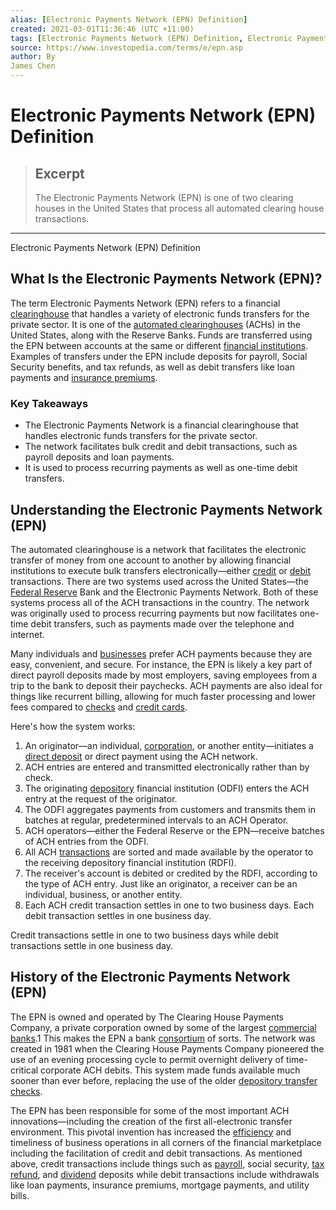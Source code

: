```yaml
---
alias: [Electronic Payments Network (EPN) Definition]
created: 2021-03-01T11:36:46 (UTC +11:00)
tags: [Electronic Payments Network (EPN) Definition, Electronic Payments Network (EPN) Definition]
source: https://www.investopedia.com/terms/e/epn.asp
author: By
James Chen
---
```


# Electronic Payments Network (EPN) Definition

> ## Excerpt
> The Electronic Payments Network (EPN) is one of two clearing houses in the United States that process all automated clearing house transactions.

---

Electronic Payments Network (EPN) Definition
## What Is the Electronic Payments Network (EPN)?

The term Electronic Payments Network (EPN) refers to a financial [clearinghouse](https://www.investopedia.com/terms/c/clearinghouse.asp) that handles a variety of electronic funds transfers for the private sector. It is one of the [automated clearinghouses](https://www.investopedia.com/terms/a/ach.asp) (ACHs) in the United States, along with the Reserve Banks. Funds are transferred using the EPN between accounts at the same or different [financial institutions](https://www.investopedia.com/terms/f/financialinstitution.asp). Examples of transfers under the EPN include deposits for payroll, Social Security benefits, and tax refunds, as well as debit transfers like loan payments and [insurance premiums](https://www.investopedia.com/terms/i/insurance-premium.asp).

### Key Takeaways

-   The Electronic Payments Network is a financial clearinghouse that handles electronic funds transfers for the private sector. 
-   The network facilitates bulk credit and debit transactions, such as payroll deposits and loan payments.
-   It is used to process recurring payments as well as one-time debit transfers.

## Understanding the Electronic Payments Network (EPN)

The automated clearinghouse is a network that facilitates the electronic transfer of money from one account to another by allowing financial institutions to execute bulk transfers electronically—either [credit](https://www.investopedia.com/terms/c/credit.asp) or [debit](https://www.investopedia.com/terms/d/debit.asp) transactions. There are two systems used across the United States—the [Federal Reserve](https://www.investopedia.com/terms/f/federalreservebank.asp) Bank and the Electronic Payments Network. Both of these systems process all of the ACH transactions in the country. The network was originally used to process recurring payments but now facilitates one-time debit transfers, such as payments made over the telephone and internet.

Many individuals and [businesses](https://www.investopedia.com/terms/b/business.asp) prefer ACH payments because they are easy, convenient, and secure. For instance, the EPN is likely a key part of direct payroll deposits made by most employers, saving employees from a trip to the bank to deposit their paychecks. ACH payments are also ideal for things like recurrent billing, allowing for much faster processing and lower fees compared to [checks](https://www.investopedia.com/terms/c/check.asp) and [credit cards](https://www.investopedia.com/terms/c/creditcard.asp).

Here's how the system works:

1.  An originator—an individual, [corporation](https://www.investopedia.com/terms/c/corporation.asp), or another entity—initiates a [direct deposit](https://www.investopedia.com/terms/d/directdeposit.asp) or direct payment using the ACH network.
2.  ACH entries are entered and transmitted electronically rather than by check.
3.  The originating [depository](https://www.investopedia.com/terms/d/depository.asp) financial institution (ODFI) enters the ACH entry at the request of the originator.
4.  The ODFI aggregates payments from customers and transmits them in batches at regular, predetermined intervals to an ACH Operator.
5.  ACH operators—either the Federal Reserve or the EPN—receive batches of ACH entries from the ODFI. 
6.  All ACH [transactions](https://www.investopedia.com/terms/t/transaction.asp) are sorted and made available by the operator to the receiving depository financial institution (RDFI).
7.  The receiver's account is debited or credited by the RDFI, according to the type of ACH entry. Just like an originator, a receiver can be an individual, business, or another entity.
8.  Each ACH credit transaction settles in one to two business days. Each debit transaction settles in one business day. 

Credit transactions settle in one to two business days while debit transactions settle in one business day. 

## History of the Electronic Payments Network (EPN)

The EPN is owned and operated by The Clearing House Payments Company, a private corporation owned by some of the largest [commercial banks](https://www.investopedia.com/terms/c/commercialbank.asp).1 This makes the EPN a bank [consortium](https://www.investopedia.com/terms/c/consortium.asp) of sorts. The network was created in 1981 when the Clearing House Payments Company pioneered the use of an evening processing cycle to permit overnight delivery of time-critical corporate ACH debits. This system made funds available much sooner than ever before, replacing the use of the older [depository transfer checks](https://www.investopedia.com/terms/d/depository-transfer-check.asp). 

The EPN has been responsible for some of the most important ACH innovations—including the creation of the first all-electronic transfer environment. This pivotal invention has increased the [efficiency](https://www.investopedia.com/terms/e/efficiency.asp) and timeliness of business operations in all corners of the financial marketplace including the facilitation of credit and debit transactions. As mentioned above, credit transactions include things such as [payroll](https://www.investopedia.com/terms/p/payroll.asp), social security, [tax refund](https://www.investopedia.com/terms/t/tax-refund.asp), and [dividend](https://www.investopedia.com/terms/d/dividend.asp) deposits while debit transactions include withdrawals like loan payments, insurance premiums, mortgage payments, and utility bills.

